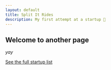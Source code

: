 ```yaml
---
layout: default
title: Split It Rides
description: My first attempt at a startup 🥴
---
```


## Welcome to another page

_yay_

[See the full startup list](../startups.html)
